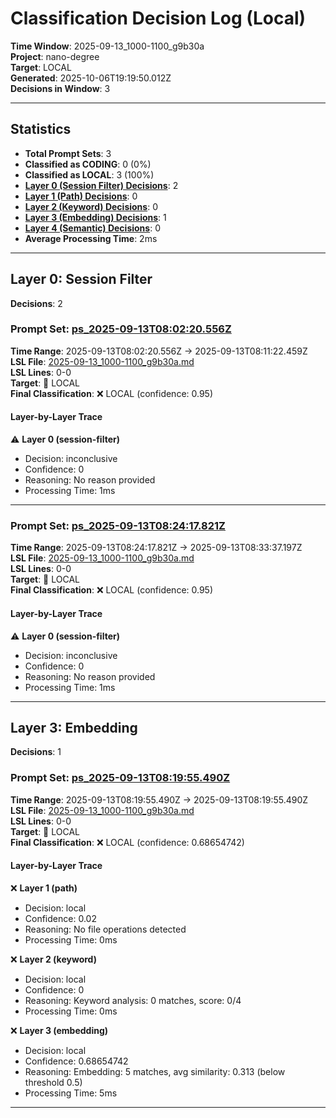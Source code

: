 # Classification Decision Log (Local)

**Time Window**: 2025-09-13_1000-1100_g9b30a<br>
**Project**: nano-degree<br>
**Target**: LOCAL<br>
**Generated**: 2025-10-06T19:19:50.012Z<br>
**Decisions in Window**: 3

---

## Statistics

- **Total Prompt Sets**: 3
- **Classified as CODING**: 0 (0%)
- **Classified as LOCAL**: 3 (100%)
- **[Layer 0 (Session Filter) Decisions](#layer-0-session-filter)**: 2
- **[Layer 1 (Path) Decisions](#layer-1-path)**: 0
- **[Layer 2 (Keyword) Decisions](#layer-2-keyword)**: 0
- **[Layer 3 (Embedding) Decisions](#layer-3-embedding)**: 1
- **[Layer 4 (Semantic) Decisions](#layer-4-semantic)**: 0
- **Average Processing Time**: 2ms

---

## Layer 0: Session Filter

**Decisions**: 2

### Prompt Set: [ps_2025-09-13T08:02:20.556Z](../../history/2025-09-13_1000-1100_g9b30a.md#ps_2025-09-13T08:02:20.556Z)

**Time Range**: 2025-09-13T08:02:20.556Z → 2025-09-13T08:11:22.459Z<br>
**LSL File**: [2025-09-13_1000-1100_g9b30a.md](../../history/2025-09-13_1000-1100_g9b30a.md#ps_2025-09-13T08:02:20.556Z)<br>
**LSL Lines**: 0-0<br>
**Target**: 📍 LOCAL<br>
**Final Classification**: ❌ LOCAL (confidence: 0.95)

#### Layer-by-Layer Trace

⚠️ **Layer 0 (session-filter)**
- Decision: inconclusive
- Confidence: 0
- Reasoning: No reason provided
- Processing Time: 1ms

---

### Prompt Set: [ps_2025-09-13T08:24:17.821Z](../../history/2025-09-13_1000-1100_g9b30a.md#ps_2025-09-13T08:24:17.821Z)

**Time Range**: 2025-09-13T08:24:17.821Z → 2025-09-13T08:33:37.197Z<br>
**LSL File**: [2025-09-13_1000-1100_g9b30a.md](../../history/2025-09-13_1000-1100_g9b30a.md#ps_2025-09-13T08:24:17.821Z)<br>
**LSL Lines**: 0-0<br>
**Target**: 📍 LOCAL<br>
**Final Classification**: ❌ LOCAL (confidence: 0.95)

#### Layer-by-Layer Trace

⚠️ **Layer 0 (session-filter)**
- Decision: inconclusive
- Confidence: 0
- Reasoning: No reason provided
- Processing Time: 1ms

---

## Layer 3: Embedding

**Decisions**: 1

### Prompt Set: [ps_2025-09-13T08:19:55.490Z](../../history/2025-09-13_1000-1100_g9b30a.md#ps_2025-09-13T08:19:55.490Z)

**Time Range**: 2025-09-13T08:19:55.490Z → 2025-09-13T08:19:55.490Z<br>
**LSL File**: [2025-09-13_1000-1100_g9b30a.md](../../history/2025-09-13_1000-1100_g9b30a.md#ps_2025-09-13T08:19:55.490Z)<br>
**LSL Lines**: 0-0<br>
**Target**: 📍 LOCAL<br>
**Final Classification**: ❌ LOCAL (confidence: 0.68654742)

#### Layer-by-Layer Trace

❌ **Layer 1 (path)**
- Decision: local
- Confidence: 0.02
- Reasoning: No file operations detected
- Processing Time: 0ms

❌ **Layer 2 (keyword)**
- Decision: local
- Confidence: 0
- Reasoning: Keyword analysis: 0 matches, score: 0/4
- Processing Time: 0ms

❌ **Layer 3 (embedding)**
- Decision: local
- Confidence: 0.68654742
- Reasoning: Embedding: 5 matches, avg similarity: 0.313 (below threshold 0.5)
- Processing Time: 5ms

---

